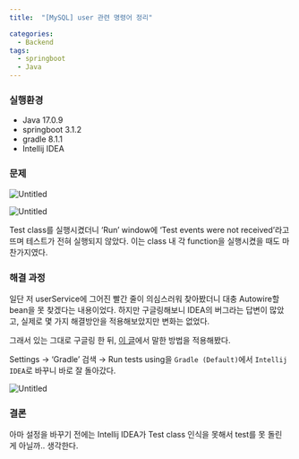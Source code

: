 ```yaml
---
title:  "[MySQL] user 관련 명령어 정리"

categories:
  - Backend
tags:
  - springboot
  - Java
---
```


### 실행환경

- Java 17.0.9
- springboot 3.1.2
- gradle 8.1.1
- Intellij IDEA

### 문제

![Untitled](https://github.com/user-attachments/assets/367903a4-6463-4a5f-b5aa-ded4ec6b6178)

![Untitled](https://github.com/user-attachments/assets/0e76412f-66bd-4053-9fb9-c26df29d2e27)

Test class를 실행시켰더니 ‘Run’ window에 ‘Test events were not received’라고 뜨며 테스트가 전혀 실행되지 않았다. 이는 class 내 각 function을 실행시켰을 때도 마찬가지였다.

### 해결 과정

일단 저 userService에 그어진 빨간 줄이 의심스러워 찾아봤더니 대충 Autowire할 bean을 못 찾겠다는 내용이었다. 하지만 구글링해보니 IDEA의 버그라는 답변이 많았고, 실제로 몇 가지 해결방안을 적용해보았지만 변화는 없었다.

그래서 있는 그대로 구글링 한 뒤, [이 글](https://balhae79.tistory.com/387)에서 말한 방법을 적용해봤다.

Settings → ‘Gradle’ 검색 → Run tests using을 `Gradle (Default)`에서 `Intellij IDEA`로 바꾸니 바로 잘 돌아갔다.

![Untitled](https://github.com/user-attachments/assets/efd7c801-4cda-4d7c-8af7-c6e8e9beae9b)

### 결론

아마 설정을 바꾸기 전에는 Intellij IDEA가 Test class 인식을 못해서 test를 못 돌린 게 아닐까.. 생각한다.